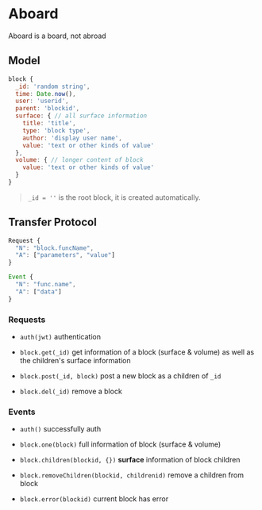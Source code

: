 # Aboard

Aboard is a board, not abroad

## Model

```js
block {
  _id: 'random string',
  time: Date.now(),
  user: 'userid',
  parent: 'blockid',
  surface: { // all surface information
    title: 'title',
    type: 'block type',
    author: 'display user name',
    value: 'text or other kinds of value'
  },
  volume: { // longer content of block
    value: 'text or other kinds of value'
  }
}
```

> `_id = ''` is the root block, it is created automatically.

## Transfer Protocol

```js
Request {
  "N": "block.funcName",
  "A": ["parameters", "value"]
}

Event {
  "N": "func.name",
  "A": ["data"]
}
```

### Requests

- `auth(jwt)` authentication

- `block.get(_id)` get information of a block (surface & volume) as well as the children's surface information
- `block.post(_id, block)` post a new block as a children of `_id`
- `block.del(_id)` remove a block

### Events

- `auth()` successfully auth

- `block.one(block)` full information of block (surface & volume)
- `block.children(blockid, {})` **surface** information of block children
- `block.removeChildren(blockid, childrenid)` remove a children from block
- `block.error(blockid)` current block has error

